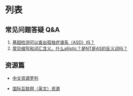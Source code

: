 列表
=====

## 常见问题答疑 Q&A
1. [基因检测可以查出孤独症谱系（ASD）吗？](https://github.com/inimicalself/neurodivergent_resourcesCN/blob/master/QnA_articles/ASD_QNA1.md)
2. [常见缩写和词汇含义。什么allistic？是NT是AS的反义词吗？](https://github.com/inimicalself/neurodivergent_resourcesCN/blob/master/QnA_articles/ASD_QNA2.md)

## 资源篇
* [中文资源罗列](https://github.com/inimicalself/neurodivergent_resourcesCN/blob/master/ND_resourcesCN.md)

* [国际互联网（英文）资源](https://github.com/inimicalself/neurodivergent_resourcesCN/blob/master/ND_resourcesEN.md)
